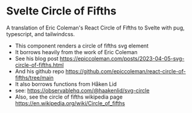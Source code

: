 # Svelte Circle of Fifths

A translation of Eric Coleman's React Circle of Fifths to Svelte with pug, typescript, and tailwindcss.

- This component renders a circle of fifths svg element
- It borrows heavily from the work of Eric Coleman
- See his blog post https://epiccoleman.com/posts/2023-04-05-svg-circle-of-fifths.html
- And his github repo https://github.com/epiccoleman/react-circle-of-fifths/tree/main
- It also borrows functions from Håken Lid
- see: https://observablehq.com/@haakenlid/svg-circle
- Also, see the circle of fifths wikipedia page https://en.wikipedia.org/wiki/Circle_of_fifths